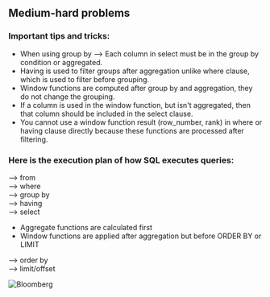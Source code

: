 ## Medium-hard problems  

### Important tips and tricks:
* When using group by --> Each column in select must be in the group by condition or aggregated.
* Having is used to filter groups after aggregation unlike where clause, which is used to filter before grouping.
* Window functions are computed after group by and aggregation, they do not change the grouping.
* If a column is used in the window function, but isn't aggregated, then that column should be included in the select clause.
* You cannot use a window function result (row_number, rank) in where or having clause directly because these functions are processed after filtering.

### Here is the execution plan of how SQL executes queries: 
--> from  
--> where  
--> group by  
--> having  
--> select  
  * Aggregate functions are calculated first    
  * Window functions are applied after aggregation but before ORDER BY or LIMIT

--> order by  
--> limit/offset  

  ![Bloomberg](https://datalemur.com/questions/sql-bloomberg-stock-min-max-1)
